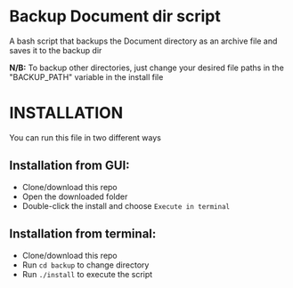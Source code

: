 # Backup Document dir script

A bash script that backups the Document directory as an archive file and saves it to the backup dir
    
**N/B:** To backup other directories, just change your desired file paths in the "BACKUP_PATH" variable in the install file

# INSTALLATION

You can run this file in two different ways

## Installation from GUI:

- Clone/download this repo
- Open the downloaded folder
- Double-click the install and choose `Execute in terminal`

## Installation from terminal:

- Clone/download this repo
- Run `cd backup` to change directory
- Run `./install` to execute the script